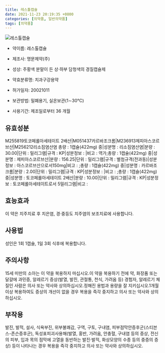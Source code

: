 ```yaml
---
title: 레스톨캡슐
date: 2021-11-23 20:19:35 +0800
categories: [의약품, 일반의약품]
tags: [의약품]
---
```

![레스톨캡슐](https://nedrug.mfds.go.kr/pbp/cmn/itemImageDownload/147427858033600025)

- 약이름: 레스톨캡슐
- 제조사: 명문제약(주)
- 성상: 주황색 분말이 든 상·하부 담청색의 경질캡슐제

- 약효분류명: 치과구강용약
- 허가일자: 20021011
- 보관방법: 밀폐용기, 실온보관(1∼30℃)
- 사용기간: 제조일로부터 36 개월
## 유효성분
M255819토코페롤아세테이트 2배산|M051437카르바조크롬|M236913제피아스코르브산|M256212리소짐염산염
총량 : 1캡슐(422mg) 중|성분명 : 리소짐염산염|분량 : 30.00|단위 : 밀리그램|규격 : KP|성분정보 : |비고 : 역가;총량 : 1캡슐(422mg) 중|성분명 : 제피아스코르브산|분량 : 156.25|단위 : 밀리그램|규격 : 별첨규격(전과동)|성분정보 : 아스코르브산으로서150mg|비고 : ;총량 : 1캡슐(422mg) 중|성분명 : 카르바조크롬|분량 : 2.00|단위 : 밀리그램|규격 : KP|성분정보 : |비고 : ;총량 : 1캡슐(422mg) 중|성분명 : 토코페롤아세테이트 2배산|분량 : 10.00|단위 : 밀리그램|규격 : KP|성분정보 : 토코페롤아세테이트로서 5밀리그램|비고 :
## 효능효과
이 약은 치주치료 후 치은염, 경·중등도 치주염의 보조치료에 사용합니다.
## 사용법
성인은 1회 1캡슐, 1일 3회 식후에 복용합니다.
## 주의사항
15세 미만의 소아는 이 약을 복용하지 마십시오.이 약을 복용하기 전에 약, 화장품 또는 달걀에 과민증, 알레르기 증상(발열, 발진, 관절통, 천식, 가려움 등) 경험자, 알레르기 체질인 사람은 의사 또는 약사와 상의하십시오.정해진 용법과 용량을 잘 지키십시오.1개월 이상 복용하여도 증상의 개선이 없을 경우 복용을 즉각 중지하고 의사 또는 약사와 상의하십시오.
## 부작용
발진, 발적, 설사, 식욕부진, 위부불쾌감, 구역, 구토, 구내염, 피부점막안증후군(스티븐스-존슨증후군), 독성표피괴사용해(발열, 홍반, 가려움, 안충혈, 구내염 등의 증상, 전신의 피부, 입과 목의 점막에 고열을 동반하는 발진·발적, 화상모양의 수종 등의 중증의 증상) 등이 나타나는 경우 복용을 즉각 중지하고 의사 또는 약사와 상의하십시오.
